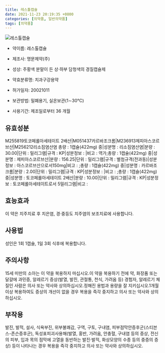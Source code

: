 ```yaml
---
title: 레스톨캡슐
date: 2021-11-23 20:19:35 +0800
categories: [의약품, 일반의약품]
tags: [의약품]
---
```

![레스톨캡슐](https://nedrug.mfds.go.kr/pbp/cmn/itemImageDownload/147427858033600025)

- 약이름: 레스톨캡슐
- 제조사: 명문제약(주)
- 성상: 주황색 분말이 든 상·하부 담청색의 경질캡슐제

- 약효분류명: 치과구강용약
- 허가일자: 20021011
- 보관방법: 밀폐용기, 실온보관(1∼30℃)
- 사용기간: 제조일로부터 36 개월
## 유효성분
M255819토코페롤아세테이트 2배산|M051437카르바조크롬|M236913제피아스코르브산|M256212리소짐염산염
총량 : 1캡슐(422mg) 중|성분명 : 리소짐염산염|분량 : 30.00|단위 : 밀리그램|규격 : KP|성분정보 : |비고 : 역가;총량 : 1캡슐(422mg) 중|성분명 : 제피아스코르브산|분량 : 156.25|단위 : 밀리그램|규격 : 별첨규격(전과동)|성분정보 : 아스코르브산으로서150mg|비고 : ;총량 : 1캡슐(422mg) 중|성분명 : 카르바조크롬|분량 : 2.00|단위 : 밀리그램|규격 : KP|성분정보 : |비고 : ;총량 : 1캡슐(422mg) 중|성분명 : 토코페롤아세테이트 2배산|분량 : 10.00|단위 : 밀리그램|규격 : KP|성분정보 : 토코페롤아세테이트로서 5밀리그램|비고 :
## 효능효과
이 약은 치주치료 후 치은염, 경·중등도 치주염의 보조치료에 사용합니다.
## 사용법
성인은 1회 1캡슐, 1일 3회 식후에 복용합니다.
## 주의사항
15세 미만의 소아는 이 약을 복용하지 마십시오.이 약을 복용하기 전에 약, 화장품 또는 달걀에 과민증, 알레르기 증상(발열, 발진, 관절통, 천식, 가려움 등) 경험자, 알레르기 체질인 사람은 의사 또는 약사와 상의하십시오.정해진 용법과 용량을 잘 지키십시오.1개월 이상 복용하여도 증상의 개선이 없을 경우 복용을 즉각 중지하고 의사 또는 약사와 상의하십시오.
## 부작용
발진, 발적, 설사, 식욕부진, 위부불쾌감, 구역, 구토, 구내염, 피부점막안증후군(스티븐스-존슨증후군), 독성표피괴사용해(발열, 홍반, 가려움, 안충혈, 구내염 등의 증상, 전신의 피부, 입과 목의 점막에 고열을 동반하는 발진·발적, 화상모양의 수종 등의 중증의 증상) 등이 나타나는 경우 복용을 즉각 중지하고 의사 또는 약사와 상의하십시오.
